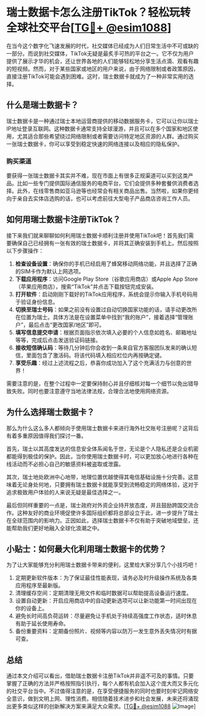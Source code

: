 # 瑞士数据卡怎么注册TikTok？轻松玩转全球社交平台[[TG💪+ @esim1088](https://t.me/s/esim1088)]

在当今这个数字化飞速发展的时代，社交媒体已经成为人们日常生活中不可或缺的一部分。而说到社交媒体，TikTok无疑是最炙手可热的平台之一。它不仅为用户提供了展示才华的机会，还让世界各地的人们能够轻松地分享生活点滴、观看有趣的短视频。然而，对于某些国家或地区的用户来说，由于网络限制或者政策原因，直接注册TikTok可能会遇到困难。这时，瑞士数据卡就成为了一种非常实用的选择。

## 什么是瑞士数据卡？

瑞士数据卡是一种通过瑞士本地运营商提供的移动数据服务卡，它可以让你以瑞士IP地址登录互联网。这种数据卡通常支持全球漫游，并且可以在多个国家和地区使用，尤其适合那些希望绕过网络限制或者需要访问特定地区资源的人群。通过购买一张瑞士数据卡，你可以享受到稳定快速的网络连接以及相应的隐私保护。

### 购买渠道

要获得一张瑞士数据卡其实并不难，现在市面上有很多正规渠道可以买到这类产品。比如一些专门提供国际通信服务的电商平台，它们会提供多种套餐供消费者选择。此外，在线零售商如亚马逊等也经常会有相关商品出售。当然啦，如果你更倾向于亲自去实体店选购的话，也可以考虑前往大型电子产品商店咨询工作人员。

## 如何用瑞士数据卡注册TikTok？

接下来我们就来聊聊如何利用瑞士数据卡顺利注册并使用TikTok吧！首先我们需要确保自己已经拥有一张有效的瑞士数据卡，并将其正确安装到手机上。然后按照以下步骤操作：

1. **检查设备设置**：确保你的手机已经启用了蜂窝移动网络功能，并且选择了正确的SIM卡作为默认上网选项。
2. **下载应用程序**：访问Google Play Store（谷歌应用商店）或Apple App Store（苹果应用商店），搜索“TikTok”并点击下载按钮完成安装。
3. **打开软件**：启动刚刚下载好的TikTok应用程序，系统会提示你输入手机号码用于验证身份信息。
4. **切换至瑞士号码**：如果之前没有设置过自动切换国家功能的话，请手动更改所在位置为瑞士。具体方法是在设置菜单中找到“我的账户”，接着选择“管理账户”，最后点击“更改国家/地区”即可。
5. **填写信息提交申请**：根据页面指示依次填入必要的个人信息如姓名、邮箱地址等等，完成后点击发送验证码链接。
6. **接收短信确认码**：等待几分钟后你会收到一条来自官方客服团队发来的确认短信，里面包含了激活码。将该代码填入相应栏位内再按确定键。
7. **享受乐趣**：经过上述流程之后，恭喜你成功加入了这个充满活力与创意的世界！

需要注意的是，在整个过程中一定要保持耐心并且仔细核对每一个细节以免出错导致失败。同时也要注意遵守当地法律法规，合理合法地使用网络资源。

## 为什么选择瑞士数据卡？

那么为什么这么多人都倾向于使用瑞士数据卡来进行海外社交账号注册呢？这背后有着多重原因值得我们探讨一番。

首先，瑞士以其高度发达的信息安全体系闻名于世，无论是个人隐私还是企业机密都能得到极佳的保护。因此，当你使用瑞士数据卡时，可以更加放心地进行各种在线活动而不必担心自己的敏感资料被盗取或泄露。

其次，瑞士地处欧洲中心地带，地理位置优越使得其电信基础设施十分完善。这意味着无论身处何地，只要拥有瑞士数据卡就能享受到流畅稳定的网络体验，这对于追求极致用户体验的人来说无疑是最佳选择之一。

最后但同样重要的一点是，瑞士政府对外资企业持开放态度，并且鼓励跨国交流合作。这种友好的商业环境促使许多国际组织都将总部设立于此，进一步提升了瑞士在全球范围内的影响力。正因如此，选择瑞士数据卡不仅有助于突破地域壁垒，还能帮助我们更好地融入全球化浪潮之中。

## 小贴士：如何最大化利用瑞士数据卡的优势？

为了让大家能够充分利用瑞士数据卡带来的便利，这里给大家分享几个小技巧吧！

1. 定期更新软件版本：为了保证最佳性能表现，请务必及时升级操作系统及各类应用程序至最新版。
2. 清理缓存空间：定期清理无用文件和临时数据可以帮助提高设备运行速度。
3. 设置自动更新：开启应用商店中的自动更新选项可以让新功能第一时间出现在你的设备上。
4. 避免长时间高负荷运转：尽量避免让手机处于持续高强度工作状态，适时休息有助于延长使用寿命。
5. 备份重要资料：定期备份照片、视频等内容以防万一发生意外丢失情况时有据可查。

## 总结

通过本文介绍可以看出，借助瑞士数据卡注册TikTok并非遥不可及的事情。只要掌握了正确的方法并严格按照指引执行，每个人都有机会加入这个庞大而又多元化的社交平台当中。不过值得注意的是，在享受便捷服务的同时也要时刻牢记网络安全意识，做到文明上网、理性消费。相信随着技术进步和社会发展，未来还将涌现出更多类似这样的创新解决方案来满足大众需求。[[TG💪+ @esim1088](https://t.me/s/esim1088) ![Image](https://i.postimg.cc/4NQfJmqS/Snipaste-2025-05-13-00-14-12.png)]